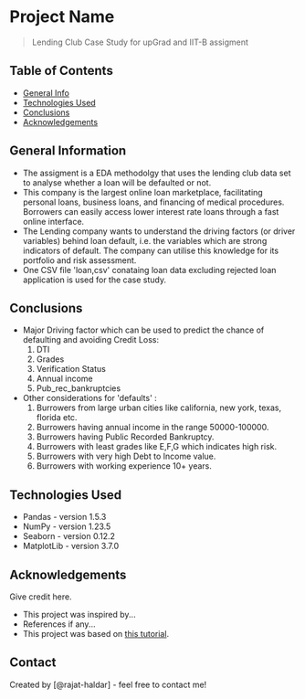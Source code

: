 # Project Name
> Lending Club Case Study for upGrad and IIT-B assigment


## Table of Contents
* [General Info](#general-information)
* [Technologies Used](#technologies-used)
* [Conclusions](#conclusions)
* [Acknowledgements](#acknowledgements)

<!-- You can include any other section that is pertinent to your problem -->

## General Information
- The assigment is a EDA methodolgy that uses the lending club data set to analyse whether a loan will be defaulted or not.
- This company is the largest online loan marketplace, facilitating personal loans, business loans, and financing of medical procedures. Borrowers can easily access lower interest rate loans through a fast online interface.
- The Lending company wants to understand the driving factors (or driver variables) behind loan default, i.e. the variables which are strong indicators of default.  The company can utilise this knowledge for its portfolio and risk assessment.
- One CSV file 'loan,csv' conataing loan data excluding rejected loan application is used for the case study.

<!-- You don't have to answer all the questions - just the ones relevant to your project. -->

## Conclusions
- Major Driving factor which can be used to predict the chance of defaulting and avoiding Credit Loss:
  1. DTI
  2. Grades
  3. Verification Status
  4. Annual income
  5. Pub_rec_bankruptcies
- Other considerations for 'defaults' :
  1. Burrowers from large urban cities like california, new york, texas, florida etc.
  2. Burrowers having annual income in the range 50000-100000.
  3. Burrowers having Public Recorded Bankruptcy.
  4. Burrowers with least grades like E,F,G which indicates high risk.
  5. Burrowers with very high Debt to Income value.
  6. Burrowers with working experience 10+ years.

<!-- You don't have to answer all the questions - just the ones relevant to your project. -->


## Technologies Used
- Pandas - version 1.5.3
- NumPy - version 1.23.5
- Seaborn - version 0.12.2
- MatplotLib - version 3.7.0

<!-- As the libraries versions keep on changing, it is recommended to mention the version of library used in this project -->

## Acknowledgements
Give credit here.
- This project was inspired by...
- References if any...
- This project was based on [this tutorial](https://www.example.com).


## Contact
Created by [@rajat-haldar] - feel free to contact me!


<!-- Optional -->
<!-- ## License -->
<!-- This project is open source and available under the [... License](). -->

<!-- You don't have to include all sections - just the one's relevant to your project -->